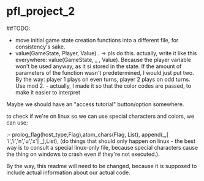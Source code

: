 # pfl_project_2
##TODO:
- move initial game state creation functions into a different file, for consistency's sake.
- value(GameState, Player, Value) . -> pls do this. actually, write it like this everywhere: value(GameState, _ , Value). Because the player variable won't be used anyway, as it si stored in the state. If the amount of parameters of the function wasn't predetermined, I would just put two. By the way: player 1 plays on even turns, player 2 plays on odd turns. Use mod 2. - actually, I made it so that the color codes are passed, to make it easier to interpret

Maybe we should have an "access tutorial" button/option somewhere.




to check if we're on linux so we can use special characters and colors, we can use:


:- prolog_flag(host_type,Flag),atom_chars(Flag, List), append(_,[ 'l','i','n','u','x'| _],List), (do things that should only happen on linux - the best way is to consult a special linux-only file, because special characters cause the thing on windows to crash even if they're not executed.).

By the way, this readme will need to be changed, because it is supposed to include actual information about our actual code.
